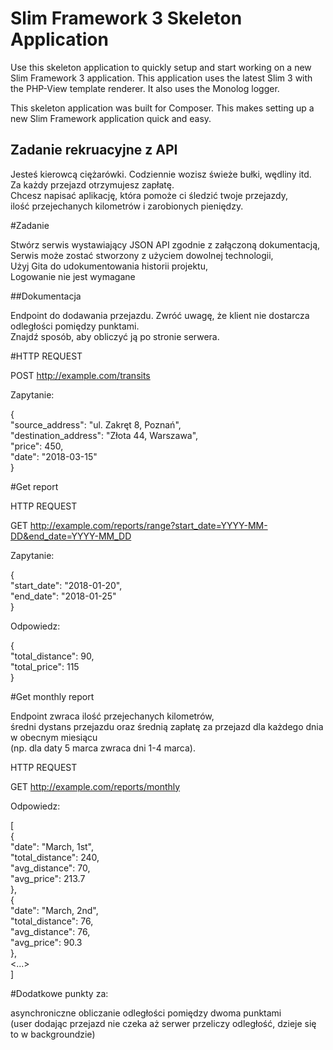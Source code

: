 # Slim Framework 3 Skeleton Application

Use this skeleton application to quickly setup and start working on a new Slim Framework 3 application. This application uses the latest Slim 3 with the PHP-View template renderer. It also uses the Monolog logger.

This skeleton application was built for Composer. This makes setting up a new Slim Framework application quick and easy.

## Zadanie rekruacyjne z API

Jesteś kierowcą ciężarówki. Codziennie wozisz świeże bułki, wędliny itd.  
 Za każdy przejazd otrzymujesz zapłatę.  
 Chcesz napisać aplikację, która pomoże ci śledzić twoje przejazdy,  
 ilość przejechanych kilometrów i zarobionych pieniędzy.  

 #Zadanie
 
Stwórz serwis wystawiający JSON API zgodnie z załączoną dokumentacją,  
Serwis może zostać stworzony z użyciem dowolnej technologii,  
Użyj Gita do udokumentowania historii projektu,  
Logowanie nie jest wymagane  

##Dokumentacja

Endpoint do dodawania przejazdu. Zwróć uwagę, że klient nie dostarcza odległości pomiędzy punktami.  
Znajdź sposób, aby obliczyć ją po stronie serwera.  

#HTTP REQUEST

POST http://example.com/transits  

Zapytanie:  

{  
  "source_address":      "ul. Zakręt 8, Poznań",  
  "destination_address": "Złota 44, Warszawa",  
  "price":               450,  
  "date":                "2018-03-15"  
}  

#Get report

HTTP REQUEST  

GET http://example.com/reports/range?start_date=YYYY-MM-DD&end_date=YYYY-MM_DD  

Zapytanie:  

{  
  "start_date": "2018-01-20",  
  "end_date":  "2018-01-25"  
}  

Odpowiedz:  

{  
  "total_distance": 90,  
  "total_price":    115  
}  


#Get monthly report

Endpoint zwraca ilość przejechanych kilometrów,  
 średni dystans przejazdu oraz średnią zapłatę za przejazd dla każdego dnia w obecnym miesiącu  
 (np. dla daty 5 marca zwraca dni 1-4 marca).  
 
 HTTP REQUEST  

GET http://example.com/reports/monthly  

Odpowiedz:  

[  
  {  
    "date":           "March, 1st",  
    "total_distance": 240,  
    "avg_distance":   70,  
    "avg_price":      213.7  
  },  
  {  
    "date":           "March, 2nd",  
    "total_distance": 76,  
    "avg_distance":   76,  
    "avg_price":      90.3  
  },  
  <...>  
]  

#Dodatkowe punkty za:  

asynchroniczne obliczanie odległości pomiędzy dwoma punktami  
(user dodając przejazd nie czeka aż serwer przeliczy odległość, dzieje się to w backgroundzie)  
